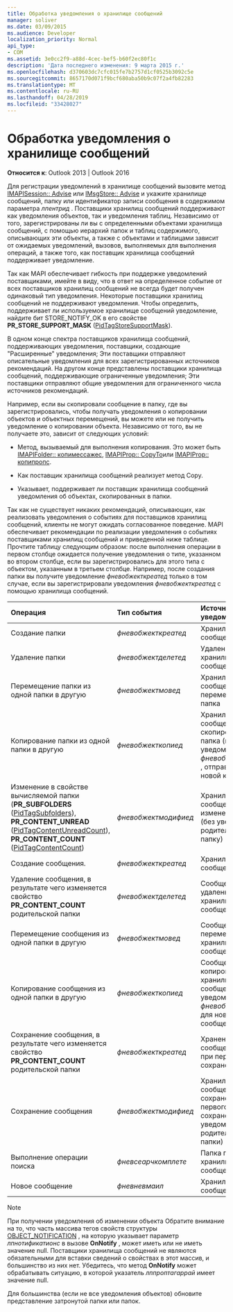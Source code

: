 ```yaml
---
title: Обработка уведомления о хранилище сообщений
manager: soliver
ms.date: 03/09/2015
ms.audience: Developer
localization_priority: Normal
api_type:
- COM
ms.assetid: 3e0cc2f9-a88d-4cec-bef5-b60f2ec80f1c
description: 'Дата последнего изменения: 9 марта 2015 г.'
ms.openlocfilehash: d370603dc7cfc015fe7b2757d1cf0525b3092c5e
ms.sourcegitcommit: 8657170d071f9bcf680aba50b9c07f2a4fb82283
ms.translationtype: MT
ms.contentlocale: ru-RU
ms.lasthandoff: 04/28/2019
ms.locfileid: "33428027"
---
```

# <a name="handling-message-store-notification"></a>Обработка уведомления о хранилище сообщений
  
**Относится к**: Outlook 2013 | Outlook 2016 
  
Для регистрации уведомлений в хранилище сообщений вызовите метод [IMAPISession:: Advise](imapisession-advise.md) или [IMsgStore:: Advise](imsgstore-advise.md) и укажите хранилище сообщений, папку или идентификатор записи сообщения в содержимом параметра _лпентрид_ . Поставщики хранилищ сообщений поддерживают как уведомления объектов, так и уведомления таблиц. Независимо от того, зарегистрированы ли вы с определенными объектами хранилища сообщений, с помощью иерархий папок и таблиц содержимого, описывающих эти объекты, а также с объектами и таблицами зависит от ожидаемых уведомлений, вызовов, выполняемых для выполнения операций, а также того, как поставщик хранилища сообщений поддерживает уведомление. 
  
Так как MAPI обеспечивает гибкость при поддержке уведомлений поставщиками, имейте в виду, что в ответ на определенное событие от всех поставщиков хранилищ сообщений не всегда будет получен одинаковый тип уведомления. Некоторые поставщики хранилищ сообщений не поддерживают уведомления. Чтобы определить, поддерживает ли используемое хранилище сообщений уведомление, найдите бит STORE_NOTIFY_OK в его свойстве **PR_STORE_SUPPORT_MASK** ([PidTagStoreSupportMask](pidtagstoresupportmask-canonical-property.md)).
  
В одном конце спектра поставщиков хранилища сообщений, поддерживающих уведомления, поставщики, создающие "Расширенные" уведомления; Эти поставщики отправляют описательные уведомления для всех зарегистрированных источников рекомендаций. На другом конце представлены поставщики хранилища сообщений, поддерживающие ограниченные уведомления; Эти поставщики отправляют общие уведомления для ограниченного числа источников рекомендаций. 
  
Например, если вы скопировали сообщение в папку, где вы зарегистрировались, чтобы получать уведомления о копировании объектов и объектных перемещений, вы можете или не получить уведомление о копировании объекта. Независимо от того, вы не получаете это, зависит от следующих условий:
  
- Метод, вызываемый для выполнения копирования. Это может быть [IMAPIFolder:: копимессажес](imapifolder-copymessages.md), [IMAPIProp:: CopyTo](imapiprop-copyto.md)или [IMAPIProp:: копипропс](imapiprop-copyprops.md).
    
- Как поставщик хранилища сообщений реализует метод Copy.
    
- Указывает, поддерживает ли поставщик хранилища сообщений уведомления об объектах, скопированных в папки.
    
Так как не существует никаких рекомендаций, описывающих, как реализовать уведомления о событиях для поставщиков хранилищ сообщений, клиенты не могут ожидать согласованное поведение. MAPI обеспечивает рекомендации по реализации уведомления о событиях поставщиками хранилищ сообщений и приведенной ниже таблице. Прочтите таблицу следующим образом: после выполнения операции в первом столбце ожидается получение уведомления о типе, указанном во втором столбце, если вы зарегистрировались для этого типа с объектом, указанным в третьем столбце. Например, после создания папки вы получите уведомление _фневобжекткреатед_ только в том случае, если вы зарегистрировали уведомления _фневобжекткреатед_ с помощью хранилища сообщений. 
  
|**Операция**|**Тип события**|**Источник уведомления**|
|:-----|:-----|:-----|
|Создание папки  <br/> | _фневобжекткреатед_ <br/> |Хранилище сообщений  <br/> |
|Удаление папки  <br/> | _фневобжектделетед_ <br/> |Удаленная папка хранилища сообщений  <br/> |
|Перемещение папки из одной папки в другую  <br/> | _фневобжектмовед_ <br/> |Хранилище сообщений перемещенная папка  <br/> |
|Копирование папки из одной папки в другую  <br/> | _фневобжекткопиед_ <br/> |Хранилище сообщений и скопированная папка (нет уведомления _фневобжекткреатед_ , отправленного для новой копии папки)  <br/> |
|Изменение в свойстве вычисляемой папки (**PR_SUBFOLDERS** ([PidTagSubfolders](pidtagsubfolders-canonical-property.md)), **PR_CONTENT_UNREAD** ([PidTagContentUnreadCount](pidtagcontentunreadcount-canonical-property.md)), **PR_CONTENT_COUNT** ([PidTagContentCount](pidtagcontentcount-canonical-property.md))  <br/> | _фневобжектмодифиед_ <br/> |Хранилище сообщений измененная папка (без уведомления в родительскую папку)  <br/> |
|Создание сообщения.  <br/> | _фневобжекткреатед_ <br/> |Хранилище сообщений  <br/> |
|Удаление сообщения, в результате чего изменяется свойство **PR_CONTENT_COUNT** родительской папки  <br/> | _фневобжектделетед_ <br/> |Сообщение с удаленным хранилищем сообщений  <br/> |
|Перемещение сообщения из одной папки в другую  <br/> | _фневобжектмовед_ <br/> |Сообщение о перемещении хранилища сообщений  <br/> |
|Копирование сообщения из одной папки в другую  <br/> | _фневобжекткопиед_ <br/> |Сообщение о копировании хранилища сообщений (без уведомлений _фневобжекткреатед_ для новой копии сообщения)  <br/> |
|Сохранение сообщения, в результате чего изменяется свойство **PR_CONTENT_COUNT** родительской папки  <br/> | _фневобжекткреатед_ <br/> |Хранение сообщений только при первом сохранении  <br/> |
|Сохранение сообщения  <br/> | _фневобжектмодифиед_ <br/> |Хранилище сообщений при сохранении после первого изменения сохранения (без уведомления для родительской папки)  <br/> |
|Выполнение операции поиска  <br/> | _фневсеарчкомплете_ <br/> |Папка поиска хранилища сообщений  <br/> |
|Новое сообщение  <br/> | _фневневмаил_ <br/> |Хранилище сообщений  <br/> |
   
> [!NOTE]
> При получении уведомления об изменении объекта Обратите внимание на то, что часть массива тегов свойств структуры [OBJECT_NOTIFICATION](object_notification.md) , на которую указывает параметр _лпнотификатионс_ в вызове **OnNotify** , может иметь или не иметь значение null. Поставщики хранилища сообщений не являются обязательными для вставки сведений о свойствах в этот массив, и большинство из них нет. Убедитесь, что метод **OnNotify** может обрабатывать ситуацию, в которой указатель _лппроптагаррай_ имеет значение null. 
  
Для большинства (если не все уведомления объектов) обновите представление затронутой папки или папок.
  


